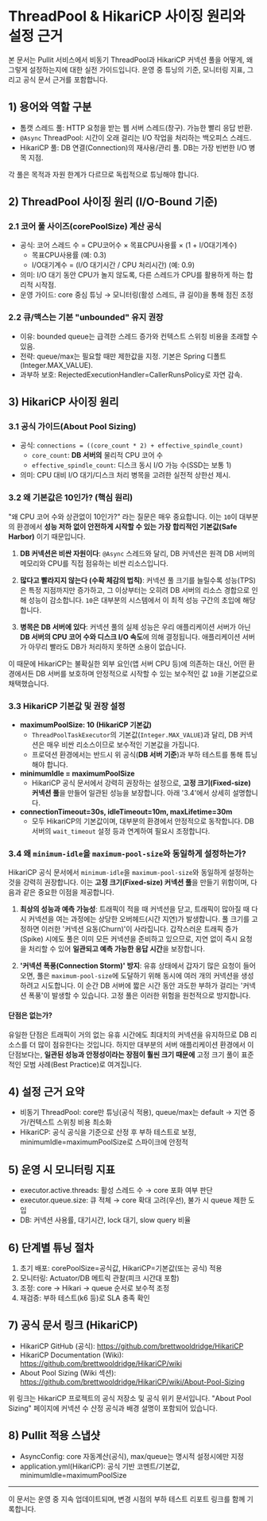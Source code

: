 # ThreadPool & HikariCP 사이징 원리와 설정 근거

본 문서는 Pullit 서비스에서 비동기 ThreadPool과 HikariCP 커넥션 풀을 어떻게, 왜 그렇게 설정하는지에 대한 실전 가이드입니다. 운영 중 튜닝의 기준, 모니터링 지표, 그리고 공식 문서 근거를 포함합니다.

## 1) 용어와 역할 구분
- 톰캣 스레드 풀: HTTP 요청을 받는 웹 서버 스레드(창구). 가능한 빨리 응답 반환.
- `@Async` ThreadPool: 시간이 오래 걸리는 I/O 작업을 처리하는 백오피스 스레드.
- HikariCP 풀: DB 연결(Connection)의 재사용/관리 풀. DB는 가장 빈번한 I/O 병목 지점.

각 풀은 목적과 자원 한계가 다르므로 독립적으로 튜닝해야 합니다.

## 2) ThreadPool 사이징 원리 (I/O-Bound 기준)

### 2.1 코어 풀 사이즈(corePoolSize) 계산 공식
- 공식: 코어 스레드 수 = CPU코어수 × 목표CPU사용률 × (1 + I/O대기계수)
  - 목표CPU사용률 (예: 0.3)
  - I/O대기계수 = (I/O 대기시간 / CPU 처리시간) (예: 0.9)
- 의미: I/O 대기 동안 CPU가 놀지 않도록, 다른 스레드가 CPU를 활용하게 하는 합리적 시작점.
- 운영 가이드: core 중심 튜닝 → 모니터링(활성 스레드, 큐 길이)을 통해 점진 조정

### 2.2 큐/맥스는 기본 "unbounded" 유지 권장
- 이유: bounded queue는 급격한 스레드 증가와 컨텍스트 스위칭 비용을 초래할 수 있음.
- 전략: queue/max는 필요할 때만 제한값을 지정. 기본은 Spring 디폴트(Integer.MAX_VALUE).
- 과부하 보호: RejectedExecutionHandler=CallerRunsPolicy로 자연 감속.

## 3) HikariCP 사이징 원리

### 3.1 공식 가이드(About Pool Sizing)
- 공식: `connections = ((core_count * 2) + effective_spindle_count)`
  - `core_count`: **DB 서버의** 물리적 CPU 코어 수
  - `effective_spindle_count`: 디스크 동시 I/O 가능 수(SSD는 보통 1)
- 의미: CPU 대비 I/O 대기/디스크 처리 병목을 고려한 실전적 상한선 제시.

### 3.2 왜 기본값은 10인가? (핵심 원리)
"왜 CPU 코어 수와 상관없이 10인가?" 라는 질문은 매우 중요합니다. 이는 `10`이 대부분의 환경에서 **성능 저하 없이 안전하게 시작할 수 있는 가장 합리적인 기본값(Safe Harbor)** 이기 때문입니다.

1.  **DB 커넥션은 비싼 자원이다**: `@Async` 스레드와 달리, DB 커넥션은 원격 DB 서버의 메모리와 CPU를 직접 점유하는 비싼 리소스입니다.

2.  **많다고 빨라지지 않는다 (수확 체감의 법칙)**: 커넥션 풀 크기를 늘릴수록 성능(TPS)은 특정 지점까지만 증가하고, 그 이상부터는 오히려 DB 서버의 리소스 경합으로 인해 성능이 감소합니다. `10`은 대부분의 시스템에서 이 최적 성능 구간의 초입에 해당합니다.

3.  **병목은 DB 서버에 있다**: 커넥션 풀의 실제 성능은 우리 애플리케이션 서버가 아닌 **DB 서버의 CPU 코어 수와 디스크 I/O 속도**에 의해 결정됩니다. 애플리케이션 서버가 아무리 빨라도 DB가 처리하지 못하면 소용이 없습니다.

이 때문에 HikariCP는 불확실한 외부 요인(앱 서버 CPU 등)에 의존하는 대신, 어떤 환경에서든 DB 서버를 보호하며 안정적으로 시작할 수 있는 보수적인 값 `10`을 기본값으로 채택했습니다.

### 3.3 HikariCP 기본값 및 권장 설정
- **maximumPoolSize: 10 (HikariCP 기본값)**
  - `ThreadPoolTaskExecutor`의 기본값(`Integer.MAX_VALUE`)과 달리, DB 커넥션은 매우 비싼 리소스이므로 보수적인 기본값을 가집니다.
  - 프로덕션 환경에서는 반드시 위 공식(**DB 서버 기준**)과 부하 테스트를 통해 튜닝해야 합니다.
- **minimumIdle = maximumPoolSize**
  - HikariCP 공식 문서에서 강력히 권장하는 설정으로, **고정 크기(Fixed-size) 커넥션 풀**을 만들어 일관된 성능을 보장합니다. 아래 '3.4'에서 상세히 설명합니다.
- **connectionTimeout=30s, idleTimeout=10m, maxLifetime=30m**
  - 모두 HikariCP의 기본값이며, 대부분의 환경에서 안정적으로 동작합니다. DB 서버의 `wait_timeout` 설정 등과 연계하여 필요시 조정합니다.

### 3.4 왜 `minimum-idle`을 `maximum-pool-size`와 동일하게 설정하는가?

HikariCP 공식 문서에서 `minimum-idle`을 `maximum-pool-size`와 동일하게 설정하는 것을 강력히 권장합니다. 이는 **고정 크기(Fixed-size) 커넥션 풀**을 만들기 위함이며, 다음과 같은 중요한 이점을 제공합니다.

1.  **최상의 성능과 예측 가능성**: 트래픽이 적을 때 커넥션을 닫고, 트래픽이 많아질 때 다시 커넥션을 여는 과정에는 상당한 오버헤드(시간 지연)가 발생합니다. 풀 크기를 고정하면 이러한 '커넥션 요동(Churn)'이 사라집니다. 갑작스러운 트래픽 증가(Spike) 시에도 풀은 이미 모든 커넥션을 준비하고 있으므로, 지연 없이 즉시 요청을 처리할 수 있어 **일관되고 예측 가능한 응답 시간**을 보장합니다.

2.  **'커넥션 폭풍(Connection Storm)' 방지**: 유휴 상태에서 갑자기 많은 요청이 들어오면, 풀은 `maximum-pool-size`에 도달하기 위해 동시에 여러 개의 커넥션을 생성하려고 시도합니다. 이 순간 DB 서버에 짧은 시간 동안 과도한 부하가 걸리는 '커넥션 폭풍'이 발생할 수 있습니다. 고정 풀은 이러한 위험을 원천적으로 방지합니다.

#### 단점은 없는가?

유일한 단점은 트래픽이 거의 없는 유휴 시간에도 최대치의 커넥션을 유지하므로 DB 리소스를 더 많이 점유한다는 것입니다. 하지만 대부분의 서버 애플리케이션 환경에서 이 단점보다는, **일관된 성능과 안정성이라는 장점이 훨씬 크기 때문에** 고정 크기 풀이 표준적인 모범 사례(Best Practice)로 여겨집니다.

## 4) 설정 근거 요약
- 비동기 ThreadPool: core만 튜닝(공식 적용), queue/max는 default → 지연 증가/컨텍스트 스위칭 비용 최소화
- HikariCP: 공식 공식을 기준으로 산정 후 부하 테스트로 보정, minimumIdle=maximumPoolSize로 스파이크에 안정적

## 5) 운영 시 모니터링 지표
- executor.active.threads: 활성 스레드 수 → core 포화 여부 판단
- executor.queue.size: 큐 적체 → core 확대 고려(우선), 불가 시 queue 제한 도입
- DB: 커넥션 사용률, 대기시간, lock 대기, slow query 비율

## 6) 단계별 튜닝 절차
1. 초기 배포: corePoolSize=공식값, HikariCP=기본값(또는 공식) 적용
2. 모니터링: Actuator/DB 메트릭 관찰(피크 시간대 포함)
3. 조정: core → Hikari → queue 순서로 보수적 조정
4. 재검증: 부하 테스트(k6 등)로 SLA 충족 확인

## 7) 공식 문서 링크 (HikariCP)
- HikariCP GitHub (공식): https://github.com/brettwooldridge/HikariCP
- HikariCP Documentation (Wiki): https://github.com/brettwooldridge/HikariCP/wiki
- About Pool Sizing (Wiki 섹션): https://github.com/brettwooldridge/HikariCP/wiki/About-Pool-Sizing

위 링크는 HikariCP 프로젝트의 공식 저장소 및 공식 위키 문서입니다. "About Pool Sizing" 페이지에 커넥션 수 산정 공식과 배경 설명이 포함되어 있습니다.

## 8) Pullit 적용 스냅샷
- AsyncConfig: core 자동계산(공식), max/queue는 명시적 설정시에만 지정
- application.yml(HikariCP): 공식 기반 코멘트/기본값, minimumIdle=maximumPoolSize

---
이 문서는 운영 중 지속 업데이트되며, 변경 시점의 부하 테스트 리포트 링크를 함께 기록합니다.
